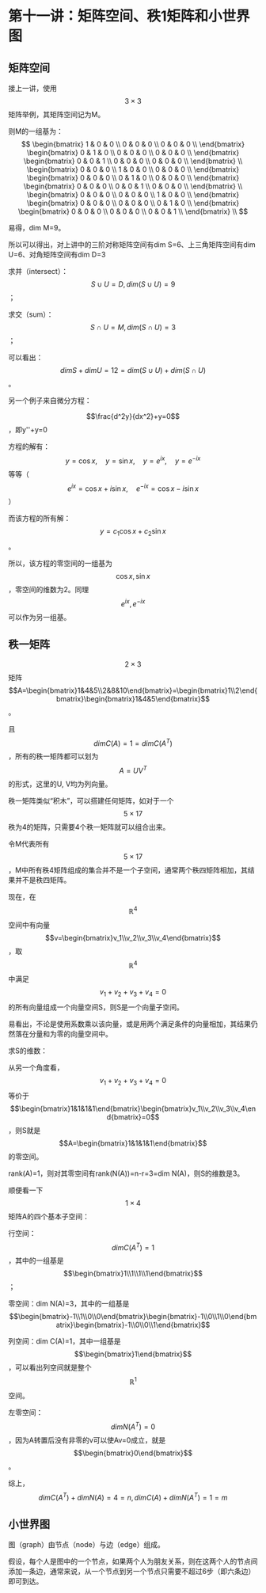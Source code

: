 ﻿
# 第十一讲：矩阵空间、秩1矩阵和小世界图

## 矩阵空间

接上一讲，使用$$3 \times 3$$矩阵举例，其矩阵空间记为M。

则M的一组基为：
$$
\begin{bmatrix}
1 & 0 & 0 \\
0 & 0 & 0 \\
0 & 0 & 0 \\
\end{bmatrix}
\begin{bmatrix}
0 & 1 & 0 \\
0 & 0 & 0 \\
0 & 0 & 0 \\
\end{bmatrix}
\begin{bmatrix}
0 & 0 & 1 \\
0 & 0 & 0 \\
0 & 0 & 0 \\
\end{bmatrix} \\
\begin{bmatrix}
0 & 0 & 0 \\
1 & 0 & 0 \\
0 & 0 & 0 \\
\end{bmatrix}
\begin{bmatrix}
0 & 0 & 0 \\
0 & 1 & 0 \\
0 & 0 & 0 \\
\end{bmatrix}
\begin{bmatrix}
0 & 0 & 0 \\
0 & 0 & 1 \\
0 & 0 & 0 \\
\end{bmatrix} \\
\begin{bmatrix}
0 & 0 & 0 \\
0 & 0 & 0 \\
1 & 0 & 0 \\
\end{bmatrix}
\begin{bmatrix}
0 & 0 & 0 \\
0 & 0 & 0 \\
0 & 1 & 0 \\
\end{bmatrix}
\begin{bmatrix}
0 & 0 & 0 \\
0 & 0 & 0 \\
0 & 0 & 1 \\
\end{bmatrix} \\
$$

易得，dim M=9。

所以可以得出，对上讲中的三阶对称矩阵空间有dim S=6、上三角矩阵空间有dim U=6、对角矩阵空间有dim D=3

求并（intersect）：$$S \cup U=D, dim(S \cup U)=9$$；

求交（sum）：$$S \cap U=M, dim(S \cap U)=3$$；

可以看出：$$dim S + dim U=12=dim(S \cup U) + dim(S \cap U)$$。

另一个例子来自微分方程：

$$\frac{d^2y}{dx^2}+y=0$$，即y''+y=0

方程的解有：$$y=\cos{x}, \quad y=\sin{x}, \quad y=e^{ix}, \quad y=e^{-ix}$$等等（$$e^{ix}=\cos{x}+i\sin{x}, \quad e^{-ix}=\cos{x}-i\sin{x}$$）

而该方程的所有解：$$y=c_1 \cos{x} + c_2 \sin{x}$$。

所以，该方程的零空间的一组基为$$\cos{x}, \sin{x}$$，零空间的维数为2。同理$$e^{ix}, e^{-ix}$$可以作为另一组基。

## 秩一矩阵

$$2 \times 3$$矩阵$$A=\begin{bmatrix}1&4&5\\2&8&10\end{bmatrix}=\begin{bmatrix}1\\2\end{bmatrix}\begin{bmatrix}1&4&5\end{bmatrix}$$。

且$$dimC(A)=1=dimC(A^T)$$，所有的秩一矩阵都可以划为$$A=UV^T$$的形式，这里的U, V均为列向量。

秩一矩阵类似“积木”，可以搭建任何矩阵，如对于一个$$5 \times 17$$秩为4的矩阵，只需要4个秩一矩阵就可以组合出来。

令M代表所有$$5 \times 17$$，M中所有秩4矩阵组成的集合并不是一个子空间，通常两个秩四矩阵相加，其结果并不是秩四矩阵。

现在，在$$\mathbb{R}^4$$空间中有向量$$v=\begin{bmatrix}v_1\\v_2\\v_3\\v_4\end{bmatrix}$$，取$$\mathbb{R}^4$$中满足$$v_1+v_2+v_3+v_4=0$$的所有向量组成一个向量空间S，则S是一个向量子空间。

易看出，不论是使用系数乘以该向量，或是用两个满足条件的向量相加，其结果仍然落在分量和为零的向量空间中。

求S的维数：

从另一个角度看，$$v_1+v_2+v_3+v_4=0$$等价于$$\begin{bmatrix}1&1&1&1\end{bmatrix}\begin{bmatrix}v_1\\v_2\\v_3\\v_4\end{bmatrix}=0$$，则S就是$$A=\begin{bmatrix}1&1&1&1\end{bmatrix}$$的零空间。

rank(A)=1，则对其零空间有rank(N(A))=n-r=3=dim N(A)，则S的维数是3。

顺便看一下$$1 \times 4$$矩阵A的四个基本子空间：

行空间：$$dim C(A^T)=1$$，其中的一组基是$$\begin{bmatrix}1\\1\\1\\1\end{bmatrix}$$；

零空间：dim N(A)=3，其中的一组基是$$\begin{bmatrix}-1\\1\\0\\0\end{bmatrix}\begin{bmatrix}-1\\0\\1\\0\end{bmatrix}\begin{bmatrix}-1\\0\\0\\1\end{bmatrix}$$

列空间：dim C(A)=1，其中一组基是$$\begin{bmatrix}1\end{bmatrix}$$，可以看出列空间就是整个$$\mathbb{R}^1$$空间。

左零空间：$$dim N(A^T)=0$$，因为A转置后没有非零的v可以使Av=0成立，就是$$\begin{bmatrix}0\end{bmatrix}$$。

综上，$$dim C(A^T)+dim N(A)=4=n, dim C(A)+dim N(A^T)=1=m$$

## 小世界图

图（graph）由节点（node）与边（edge）组成。

假设，每个人是图中的一个节点，如果两个人为朋友关系，则在这两个人的节点间添加一条边，通常来说，从一个节点到另一个节点只需要不超过6步（即六条边）即可到达。
